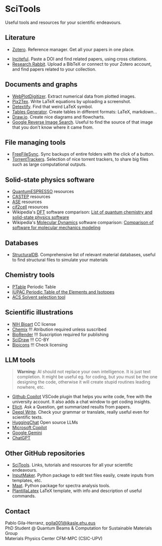 # SciTools

Useful tools and resources for your scientific endeavours.

## Literature

- [Zotero](Zotero.md). Reference manager. Get all your papers in one place.
* [Inciteful](https://inciteful.xyz/). Paste a DOI and find related papers, using cross citations.
* [Research Rabbit](https://researchrabbitapp.com/). Upload a BibTeX or connect to your Zotero account, and find papers related to your collection.

## Documents and graphs

- [WebPlotDigitizer](https://github.com/automeris-io/WebPlotDigitizer). Extract numerical data from plotted images.
- [Pix2Tex](https://p2t.behye.com/). Write LaTeX equations by uploading a screenshot.
- [Detextify](https://detexify.kirelabs.org/classify.html). Find that weird LaTeX symbol.
- [Tables Generator](https://www.tablesgenerator.com/). Create tables in different formats: LaTeX, markdown...
- [Draw.io](https://www.drawio.com/). Create nice diagrams and flowcharts.
- [Google Reverse Image Search](https://images.google.com/). Useful to find the source of that image that you don't know where it came from.

## File managing tools

- [FreeFileSync](https://freefilesync.org/). Sync backups of entire folders with the click of a button.
- [TorrentTrackers](TorrentTrackers.md). Selection of nice torrent trackers, to share big files such as large computational outputs.

## Solid-state physics software

- [QuantumESPRESSO](QuantumESPRESSO.md) resources
- [CASTEP](CASTEP.md) resources
- [ASE](ASE.md) resources
- [cif2cell](cif2cell.md) resources
- Wikipedia's [DFT](https://en.wikipedia.org/wiki/Density_functional_theory) software comparison: [List of quantum chemistry and solid-state physics software](https://en.wikipedia.org/wiki/List_of_quantum_chemistry_and_solid-state_physics_software#Quantum_chemistry_and_solid-state_physics_characteristics)
- Wikipedia's [Molecular Dynamics](https://en.wikipedia.org/wiki/Molecular_dynamics) software comparison: [Comparison of software for molecular mechanics modeling](https://en.wikipedia.org/wiki/Comparison_of_software_for_molecular_mechanics_modeling)

## Databases

- [StructuralDB](StructuralDB.md). Comprehensive list of relevant material databases, useful to find structural files to simulate your materials

## Chemistry tools

- [PTable](https://ptable.com/) Periodic Table
- [IUPAC Periodic Table of the Elements and Isotopes](https://applets.kcvs.ca/IPTEI/IPTEI.html)
- [ACS Solvent selection tool](https://www.acs.org/greenchemistry/research-innovation/tools-for-green-chemistry/solvent-tool.html)

## Scientific illustrations

- [NIH Bioart](https://bioart.niaid.nih.gov/) CC license
- [Chemix](https://chemix.org/) !!! Atribution required unless suscribed
- [BioRender](https://app.biorender.com/) !!! Suscription required for publishing
- [SciDraw](https://scidraw.io/) !!! CC-BY
- [Bioicons](https://bioicons.com/) !!! Check licensing

## LLM tools

> **Warning:** AI should not replace your own intelligence. It is just text completion. It might be useful eg. for coding, but *you* must be the one designing the code, otherwise it will create stupid routines leading nowhere, etc.

- [Github Copilot](https://github.com/features/copilot) VSCode plugin that helps you write code, free with the university account. It also adds a chat window to get coding insights.
- [Elicit](https://elicit.org/). Ask a Question, get summarized results from papers.
- [Deepl Write](https://www.deepl.com/write). Check your grammar or translate, really useful even for scientific texts.
- [HuggingChat](https://huggingface.co/chat/) Open source LLMs
- [Microsoft Copilot](https://copilot.microsoft.com/)
- [Google Gemini](https://gemini.google.com/app)
- [ChatGPT](https://chat.openai.com/)

## Other GitHub repositories

- [SciTools](https://pablogila.github.io/SciTools/). Links, tutorials and resources for all your scientific endeavours.
- [InputMaker](https://github.com/pablogila/InputMaker). Python package to edit text files easily, create inputs from templates, etc.
- [Maat](https://github.com/pablogila/Maat). Python package for spectra analysis tools.
- [PlantillaLatex](https://github.com/pablogila/PlantillaLatex) LaTeX template, with info and description of useful commands.

## Contact

Pablo Gila-Herranz, pgila001@ikasle.ehu.eus  
PhD Student @ Quantum Beams & Computation for Sustainable Materials Group  
Materials Physics Center CFM-MPC (CSIC-UPV)  

